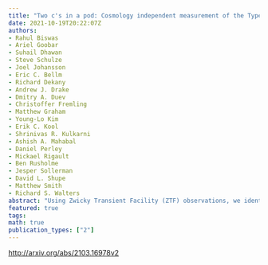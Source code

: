 ```yaml
---
title: "Two c's in a pod: Cosmology independent measurement of the Type Ia   supernova colour-luminosity relation with a sibling pair"
date: 2021-10-19T20:22:07Z
authors:
- Rahul Biswas
- Ariel Goobar
- Suhail Dhawan
- Steve Schulze
- Joel Johansson
- Eric C. Bellm
- Richard Dekany
- Andrew J. Drake
- Dmitry A. Duev
- Christoffer Fremling
- Matthew Graham
- Young-Lo Kim
- Erik C. Kool
- Shrinivas R. Kulkarni
- Ashish A. Mahabal
- Daniel Perley
- Mickael Rigault
- Ben Rusholme
- Jesper Sollerman
- David L. Shupe
- Matthew Smith
- Richard S. Walters
abstract: "Using Zwicky Transient Facility (ZTF) observations, we identify a pair of  arcsecsibling arcsec Type Ia supernovae (SNe Ia), i.e., hosted by the same galaxy at z = 0.0541. They exploded within 200 days from each other at a separation of $0.6^{ arcsec} $ corresponding to a projected distance of only 0.6 kpc. Performing SALT2 light curve fits to the gri ZTF photometry, we show that for these equally distant  arcsecstandardizable candles arcsec, there is a difference of 2 magnitudes in their rest frame B-band peaks, and the fainter SN has a significantly red SALT2 colour $c = 0.57 pm$ 0.04, while the stretch values $x_1$ of the two SNe are similar, suggesting that the fainter SN is attenuated by dust in the interstellar medium of the host galaxy. We use these measurements to infer the SALT2 colour standardization parameter, $beta$ = 3.5 $pm$ 0.3, independent of the underlying cosmology and Malmquist bias. Assuming the colour excess is entirely due to dust, the result differs by $2sigma$ from the average Milky-Way total-to-selective extinction ratio, but is in good agreement with the colour-brightness corrections empirically derived from the most recent SN Ia Hubble-Lemaitre diagram fits. Thus we suggest that SN  arcsecsiblings arcsec, which will increasingly be discovered in the coming years, can be used to probe the validity of the colour and lightcurve shape corrections using in SN Ia cosmology while avoiding important systematic effects in their inference from global multi-parameter fits to inhomogeneous data-sets, and also help constrain the role of interstellar dust in SN Ia cosmology."
featured: true
tags:
math: true
publication_types: ["2"]
---
```

http://arxiv.org/abs/2103.16978v2